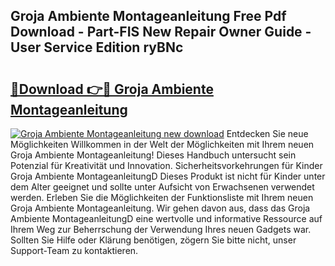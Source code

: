 ## Groja Ambiente Montageanleitung Free Pdf Download - Part-FIS New Repair Owner Guide - User Service Edition ryBNc

# <h2><a href="http://df71qtu.blite.top/?on=Groja+Ambiente+Montageanleitung">🔗Download 👉🔴 Groja Ambiente Montageanleitung</a></h2>

[![Groja Ambiente Montageanleitung new download](https://i.imgur.com/lujVjoI.png)](http://df71qtu.blite.top/?on=Groja+Ambiente+Montageanleitung)
Entdecken Sie neue Möglichkeiten Willkommen in der Welt der Möglichkeiten mit Ihrem neuen Groja Ambiente Montageanleitung! Dieses Handbuch untersucht sein Potenzial für Kreativität und Innovation. Sicherheitsvorkehrungen für Kinder Groja Ambiente MontageanleitungD Dieses Produkt ist nicht für Kinder unter dem Alter geeignet und sollte unter Aufsicht von Erwachsenen verwendet werden. Erleben Sie die Möglichkeiten der Funktionsliste mit Ihrem neuen Groja Ambiente Montageanleitung. Wir gehen davon aus, dass das Groja Ambiente MontageanleitungD eine wertvolle und informative Ressource auf Ihrem Weg zur Beherrschung der Verwendung Ihres neuen Gadgets war. Sollten Sie Hilfe oder Klärung benötigen, zögern Sie bitte nicht, unser Support-Team zu kontaktieren.
